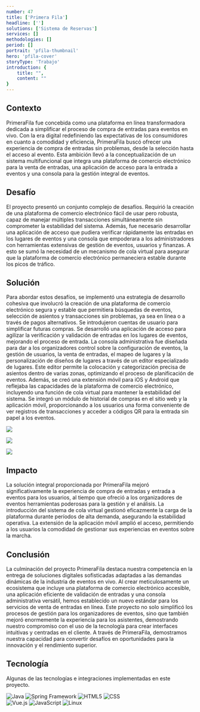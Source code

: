 ```yaml
---
number: 47
title: ['Primera Fila']
headline: ['']
solutions: ['Sistema de Reservas']
services: []
methodologies: []
period: []
portrait: 'pfila-thumbnail'
hero: 'pfila-cover'
storyType: 'Trabajo'
introduction: {
    title: "",
    content: ""
}
---
```


## Contexto

PrimeraFila fue concebida como una plataforma en línea transformadora dedicada a simplificar el proceso de compra de entradas para eventos en vivo. Con la era digital redefiniendo las expectativas de los consumidores en cuanto a comodidad y eficiencia, PrimeraFila buscó ofrecer una experiencia de compra de entradas sin problemas, desde la selección hasta el acceso al evento. Esta ambición llevó a la conceptualización de un sistema multifuncional que integra una plataforma de comercio electrónico para la venta de entradas, una aplicación de acceso para la entrada a eventos y una consola para la gestión integral de eventos.

## Desafío

El proyecto presentó un conjunto complejo de desafíos. Requirió la creación de una plataforma de comercio electrónico fácil de usar pero robusta, capaz de manejar múltiples transacciones simultáneamente sin comprometer la estabilidad del sistema. Además, fue necesario desarrollar una aplicación de acceso que pudiera verificar rápidamente las entradas en los lugares de eventos y una consola que empoderara a los administradores con herramientas extensivas de gestión de eventos, usuarios y finanzas. A esto se sumó la necesidad de un mecanismo de cola virtual para asegurar que la plataforma de comercio electrónico permaneciera estable durante los picos de tráfico.

## Solución

Para abordar estos desafíos, se implementó una estrategia de desarrollo cohesiva que involucró la creación de una plataforma de comercio electrónico segura y estable que permitiera búsquedas de eventos, selección de asientos y transacciones sin problemas, ya sea en línea o a través de pagos alternativos. Se introdujeron cuentas de usuario para simplificar futuras compras. Se desarrolló una aplicación de acceso para agilizar la verificación y validación de entradas en los lugares de eventos, mejorando el proceso de entrada. La consola administrativa fue diseñada para dar a los organizadores control sobre la configuración de eventos, la gestión de usuarios, la venta de entradas, el mapeo de lugares y la personalización de diseños de lugares a través de un editor especializado de lugares. Este editor permite la colocación y categorización precisa de asientos dentro de varias zonas, optimizando el proceso de planificación de eventos. Además, se creó una extensión móvil para iOS y Android que reflejaba las capacidades de la plataforma de comercio electrónico, incluyendo una función de cola virtual para mantener la estabilidad del sistema. Se integró un módulo de historial de compras en el sitio web y la aplicación móvil, proporcionando a los usuarios una forma conveniente de ver registros de transacciones y acceder a códigos QR para la entrada sin papel a los eventos.

![](/work/work-pfila-1.jpg)

![](/work/work-pfila-2.jpg)

![](/work/work-pfila-3.jpg)

## Impacto

La solución integral proporcionada por PrimeraFila mejoró significativamente la experiencia de compra de entradas y entrada a eventos para los usuarios, al tiempo que ofreció a los organizadores de eventos herramientas poderosas para la gestión y el análisis. La introducción del sistema de cola virtual gestionó eficazmente la carga de la plataforma durante períodos de alta demanda, asegurando la estabilidad operativa. La extensión de la aplicación móvil amplió el acceso, permitiendo a los usuarios la comodidad de gestionar sus experiencias en eventos sobre la marcha.

## Conclusión

La culminación del proyecto PrimeraFila destaca nuestra competencia en la entrega de soluciones digitales sofisticadas adaptadas a las demandas dinámicas de la industria de eventos en vivo. Al crear meticulosamente un ecosistema que incluye una plataforma de comercio electrónico accesible, una aplicación eficiente de validación de entradas y una consola administrativa versátil, hemos establecido un nuevo estándar para los servicios de venta de entradas en línea. Este proyecto no solo simplificó los procesos de gestión para los organizadores de eventos, sino que también mejoró enormemente la experiencia para los asistentes, demostrando nuestro compromiso con el uso de la tecnología para crear interfaces intuitivas y centradas en el cliente. A través de PrimeraFila, demostramos nuestra capacidad para convertir desafíos en oportunidades para la innovación y el rendimiento superior.

## Tecnología

Algunas de las tecnologías e integraciones implementadas en este proyecto.

<div class="story_story__mainContent__technologies__v5XXm">
  <div class="story_story__mainContent__technologies__images__6NSg5">
    <div>
      <img loading="lazy" src="/technologies/java.svg" alt="Java"/>
      <img loading="lazy" src="/technologies/spring.svg" alt="Spring Framework"/> 
      <img loading="lazy" src="/technologies/html.svg" alt="HTML5"/>
      <img loading="lazy" src="/technologies/css.svg" alt="CSS"/>
    </div>
    <div>
      <img loading="lazy" src="/technologies/vue.svg" alt="Vue.js"/>
      <img loading="lazy" src="/technologies/javascript.svg" alt="JavaScript"/>
      <img loading="lazy" src="/technologies/linux.svg" alt="Linux"/>
    </div>
  </div>
</div>